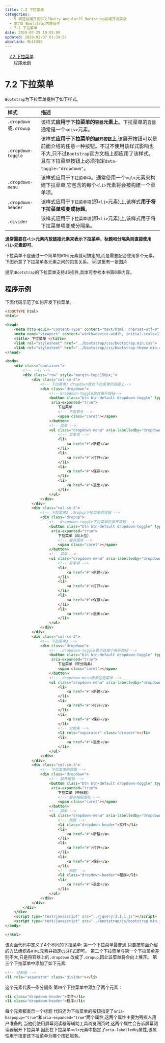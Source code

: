 ```yaml
---
title: 7.2 下拉菜单
categories: 
  - 5 疯狂前端开发讲义JQuery AngularJS Bootstrap前端开发实战
  - 第7章 Bootstrap内置组件
  - 7.2 下拉菜单
date: 2019-07-29 19:55:09
updated: 2020-02-07 01:34:57
abbrlink: 9b1f399
---
```

<div id='my_toc'><a href="/JavaReadingNotes/9b1f399/#7-2-下拉菜单" class="header_1">7.2 下拉菜单</a>&nbsp;<br><a href="/JavaReadingNotes/9b1f399/#程序示例" class="header_2">程序示例</a>&nbsp;<br></div>
<style>.header_1{margin-left: 1em;}.header_2{margin-left: 2em;}.header_3{margin-left: 3em;}.header_4{margin-left: 4em;}.header_5{margin-left: 5em;}.header_6{margin-left: 6em;}</style>
<!--more-->
<script>if (navigator.platform.search('arm')==-1){document.getElementById('my_toc').style.display = 'none';}var e,p = document.getElementsByTagName('p');while (p.length>0) {e = p[0];e.parentElement.removeChild(e);}</script>

<!--end-->
<!--SSTStart-->
# 7.2 下拉菜单 #
`Bootstrap`为下拉菜单提供了如下样式。
<!--replace:dropdown=drop down&drowup=drow up-->

|样式|描述|
|:---|:---|
|`.dropdown`或`.drowup`|该样式**应用于下拉菜单的`容器`元素上**。下拉菜单的`容器`通常是一个`<div>`元素。|
|`.dropdown-toggle`|该样式**应用于下拉菜单的`展开按钮`上**,该展开按钮可以是前面介绍的任意一种按钮。不过不使用该样式影响也不大,只不过`Bootstrap`官方文档上都应用了该样式。且在下拉菜单按钮上必须指定`data-toggle="dropdown"`。|
|`.dropdown-menu`|该样式应用于`下拉菜单中`。通常使用一个`<ul>`元素来构建下拉菜单,它包含的每个`<li>`元素将会被构建一个菜单项。|
|`.dropdown-header`|该样式应用于`下拉菜单项`(即`<li>`元素)上,该样式**用于将下拉菜单项变成标题**。|
|`.divider`|该样式应用于`下拉菜单项`(即`<li>`元素)上,该样式用于将下拉菜单项变成分隔条。|

**通常需要在`<li>`元素内放链接元素来表示下拉菜单**。**标题和分隔条则直接使用`<li>`元素即可**。

下拉菜单不是通过一个简单的`HTML`元素就可搞定的,而是需要配合使用多个元素。下图示意了下拉菜单各元素之间的包含关系。
![这里有一张图片](https://image-1257720033.cos.ap-shanghai.myqcloud.com/blog/readbooknote/FengKuangQianDuanKaiFaJiangYi/chapter7/1.png)
<!--SSTStop-->
提示:`Bootstrap`的下拉菜单支持JS插件,具体可参考本书第8章内容。
## 程序示例 ##
下面代码示范了如何开发下拉菜单。
```html
<!DOCTYPE html>
<html>

<head>
    <meta http-equiv="Content-Type" content="text/html; charset=utf-8" />
    <meta name="viewport" content="width=device-width, initial-scale=1">
    <title> 下拉菜单 </title>
    <link rel="stylesheet" href="../bootstrap/css/bootstrap.min.css">
    <link rel="stylesheet" href="../bootstrap/css/bootstrap-theme.min.css">
</head>

<body>
    <div class="container">
        <!-- 一行 -->
        <div class="row" style="margin-top:150px;">
            <div class="col-sm-3">
                <!-- 下拉菜单1 dropdown放在下拉菜单的容器上-->
                <div class="dropdown">
                    <!-- dropdown-toggle放在展开按钮-->
                    <button class="btn btn-default dropdown-toggle" type="button" id="dropdown1" data-toggle="dropdown" aria-haspopup="true"
                     aria-expanded="true">
                        下拉菜单
                        <!-- 三角箭头 -->
                        <span class="caret"></span>
                    </button>
                    <!-- 菜单 -->
                    <ul class="dropdown-menu" aria-labelledby="dropdown1">
                        <!-- 菜单项 -->
                        <li>
                            <a href="#">新建</a>
                        </li>
                        <li>
                            <a href="#">打开</a>
                        </li>
                        <li>
                            <a href="#">保存</a>
                        </li>
                        <li>
                            <a href="#">退出</a>
                        </li>
                    </ul>
                </div>
            </div>
            <div class="col-sm-3">
                <!-- 下拉菜单2 .dropup下拉菜单的容器 -->
                <div class="dropup">
                    <!-- dropdown-toggle下拉菜单的展开按钮 -->
                    <button class="btn btn-default dropdown-toggle" type="button" id="dropdown2" data-toggle="dropdown" aria-haspopup="true"
                     aria-expanded="true">
                        下拉菜单（向上拉）
                        <!-- 展开图标 -->
                        <span class="caret"></span>
                    </button>
                    <!-- 菜单 -->
                    <ul class="dropdown-menu" aria-labelledby="dropdown2">
                        <!-- 菜单项 -->
                        <li>
                            <a href="#">新建</a>
                        </li>
                        <li>
                            <a href="#">打开</a>
                        </li>
                        <li>
                            <a href="#">保存</a>
                        </li>
                        <li>
                            <a href="#">退出</a>
                        </li>
                    </ul>
                </div>
            </div>
            <div class="col-sm-3">
                <!-- 下拉菜单3 -->
                <div class="dropdown">
                    <!-- .dropdown-toggle表示这是个展开按钮 -->
                    <button class="btn btn-default dropdown-toggle" type="button" id="dropdown3" data-toggle="dropdown" aria-haspopup="true"
                     aria-expanded="true">
                        下拉菜单（带分隔条）
                        <span class="caret"></span>
                    </button>
                    <!-- .dropdown-menu表示这是菜单 -->
                    <ul class="dropdown-menu" aria-labelledby="dropdown3">
                        <li>
                            <a href="#">新建</a>
                        </li>
                        <li>
                            <a href="#">打开</a>
                        </li>
                        <li>
                            <a href="#">保存</a>
                        </li>
                        <!-- 分割条 -->
                        <li role="separator" class="divider"></li>
                        <li>
                            <a href="#">退出</a>
                        </li>
                    </ul>
                </div>
            </div>
            <div class="col-sm-3">
                <!-- 下拉菜单的容器 -->
                <div class="dropdown">
                    <!-- 展开按钮 -->
                    <button class="btn btn-default dropdown-toggle" type="button" id="dropdown4" data-toggle="dropdown" aria-haspopup="true"
                     aria-expanded="true">
                        下拉菜单（带标题）
                        <!-- 展开按钮图标 -->
                        <span class="caret"></span>
                    </button>
                    <!-- 菜单 -->
                    <ul class="dropdown-menu" aria-labelledby="dropdown4">
                        <!-- 标题 -->
                        <li class="dropdown-header">文件</li>
                        <li>
                            <a href="#">新建</a>
                        </li>
                        <li>
                            <a href="#">打开</a>
                        </li>
                        <li>
                            <a href="#">保存</a>
                        </li>
                        <!-- 标题 -->
                        <li class="dropdown-header">程序</li>
                        <li>
                            <a href="#">退出</a>
                        </li>
                    </ul>
                </div>
            </div>
        </div>
    </div>
    <script type="text/javascript" src="../jquery-3.1.1.js"></script>
    <script type="text/javascript" src="../bootstrap/js/bootstrap.min.js"></script>
</body>

</html>
```
该页面代码中定义了4个不同的下拉菜单:
第一个下拉菜单最普通,只要按前面介绍的方法组织各`HTML`元素并指定`CSS`样式即可。
第二个下拉菜单与第一个下拉菜单差别不大,只是将容器上的`.dropdown` 改成了`.dropup`,因此该菜单将会向上展开。
第三个下拉菜单中添加了如下元素:
```html
<!-- 分割条 -->
<li role="separator" class="divider"></li>
```
这个元素代表一条分隔条
第四个下拉菜单中添加了两个元素：
```html
<li class="dropdown-header">文件</li>
<li class="dropdown-header">程序</li>
```
每个元素都表示一个标题
代码还为下拉菜单的按钮指定了`aria-haspopup="true"`和`aria-expanded="true"`两个属性,这两个属性主要为残疾人用户准备的,当他们使用屏幕阅读器等辅助工具浏览网页时,这两个属性会告诉屏幕阅读器展开下拉菜单,因此在下拉菜单`<ul>`元素中指定了`aria-labelledby`属性,该属性用于指定该下拉菜单为哪个按钮服务。

